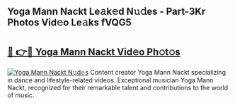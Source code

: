 ## Yoga Mann Nackt Le𝚊k𝚎d N𝚞𝚍es - Part-3Kr Photos Vid𝚎o Le𝚊ks fVQG5

# <h2><a href="http://fb3in7c.evod.top/?m=Yoga+Mann+Nackt">🔗 👉🔴 Yoga Mann Nackt Vid𝚎o Ph𝚘t𝚘s</a></h2>

[![Yoga Mann Nackt N𝚞d𝚎s](https://i.imgur.com/8V9OHl7.gif)](http://fb3in7c.evod.top/?m=Yoga+Mann+Nackt)
Content creator Yoga Mann Nackt specializing in dance and lifestyle-related videos. Exceptional musician Yoga Mann Nackt, recognized for their remarkable talent and contributions to the world of music. 
